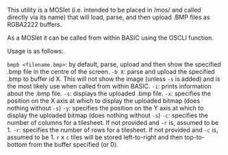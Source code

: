 This utility is a MOSlet (i.e. intended to be placed in /mos/ and called directly via its name) that will load, parse, and then upload .BMP files as RGBA2222 buffers.

As a MOSlet it can be called from within BASIC using the OSCLI function.

Usage is as follows:

`bmpb <filename.bmp>`: by default, parse, upload and then show the specified .bmp file in the centre of the screen.
`-b X`: parse and upload the specified .bmp to buffer id X. This will not show the image (unless `-s` is added) and is the most likely use when called from within BASIC.
`-i`: prints information about the .bmp file.
`-s`: displays the uploaded .bmp file.
`-x`: specifies the position on the X axis at which to display the uploaded bitmap (does nothing without `-s`)
`-y`: specifies the position on the Y axis at which to display the uploaded bitmap (does nothing without `-s`)
`-c`: specifies the number of columns for a tilesheet. If not provided and `-r` is, assumed to be 1.
`-r`: specifies the number of rows for a tilesheet. If not provided and `-c` is, assumed to be 1. `r` x `c` tiles will be stored left-to-right and then top-to-bottom from the buffer specified (or 0).
